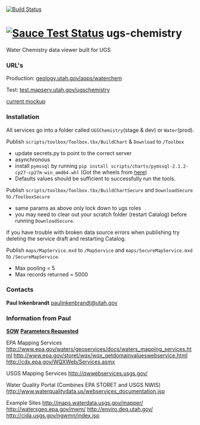 [![Build Status](https://travis-ci.org/agrc/ugs-chemistry.svg?branch=master)](https://travis-ci.org/agrc/ugs-chemistry)

[![Sauce Test Status](https://saucelabs.com/browser-matrix/agrc-ugs-chemistry.svg)](https://saucelabs.com/u/agrc-ugs-chemistry)
ugs-chemistry
=============

Water Chemistry data viewer built for UGS

### URL's
Production: [geology.utah.gov/apps/waterchem](http://geology.utah.gov/apps/waterchem)

Test: [test.mapserv.utah.gov/ugschemistry](http://test.mapserv.utah.gov/ugschemistry)

[current mockup](http://share.flairbuilder.com/?sid=I64FYv95R7)

### Installation
All services go into a folder called `UGSChemistry`(stage & dev) or `Water`(prod).

Publish `scripts/toolbox/Toolbox.tbx/BuildChart` & `Download` to `/Toolbox`
- update secrets.py to point to the correct server
- asynchronous
- install `pymssql` by running `pip install scripts/charts/pymssql-2.1.2-cp27-cp27m-win_amd64.whl` (Got the wheels from [here](http://www.lfd.uci.edu/~gohlke/pythonlibs/#pymssql))
- Defaults values should be sufficient to successfully run the tools.

Publish `scripts/toolbox/Toolbox.tbx/BuildChartSecure` and `DownloadSecure` to `/ToolboxSecure`
- same params as above only lock down to ugs roles
- you may need to clear out your scratch folder (restart Catalog) before running `DownloadSecure`.

If you have trouble with broken data source errors when publishing try deleting the service draft and restarting Catalog.

Publish `maps/MapService.mxd` to `/MapService` and `maps/SecureMapService.mxd` to `/SecureMapService`.
- Max pooling = 5
- Max records returned = 5000

### Contacts
**Paul Inkenbrandt**
paulinkenbrandt@utah.gov

### Information from Paul
[**SOW**](https://docs.google.com/a/utah.gov/document/d/1Vc6JsHJuqKI29NZRqGk_JSLdM3AWy2lI9_D1vqEp9iE/edit)
[**Parameters Requested**](https://docs.google.com/a/utah.gov/spreadsheets/d/1EY_30rSQxvH2JrVhjVSRzOdyh9nVryA5RbofVZhp0hs/edit?usp=sharing)

EPA Mapping Services
http://www.epa.gov/waters/geoservices/docs/waters_mapping_services.html
http://www.epa.gov/storet/wqx/wqx_getdomainvalueswebservice.html
http://cdx.epa.gov/WQXWeb/Services.asmx

USGS Mapping Services
http://qwwebservices.usgs.gov/

Water Quality Portal (Combines EPA STORET and USGS NWIS)
http://www.waterqualitydata.us/webservices_documentation.jsp

Example Sites
http://maps.waterdata.usgs.gov/mapper/
http://watersgeo.epa.gov/mwm/
http://enviro.deq.utah.gov/
http://cida.usgs.gov/ngwmn/index.jsp
